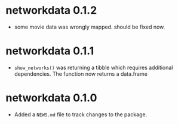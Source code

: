 # networkdata 0.1.2

* some movie data was wrongly mapped. should be fixed now.

# networkdata 0.1.1

* `show_networks()` was returning a tibble which requires additional dependencies. The function now returns a data.frame

# networkdata 0.1.0

* Added a `NEWS.md` file to track changes to the package.
